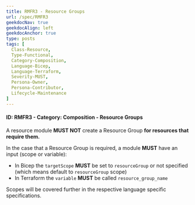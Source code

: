 ```yaml
---
title: RMFR3 - Resource Groups
url: /spec/RMFR3
geekdocNav: true
geekdocAlign: left
geekdocAnchor: true
type: posts
tags: [
  Class-Resource,
  Type-Functional,
  Category-Composition,
  Language-Bicep,
  Language-Terraform,
  Severity-MUST,
  Persona-Owner,
  Persona-Contributor,
  Lifecycle-Maintenance
]
---
```


#### ID: RMFR3 - Category: Composition - Resource Groups

A resource module **MUST NOT** create a Resource Group **for resources that require them.**

In the case that a Resource Group is required, a module **MUST** have an input (scope or variable):

- In Bicep the `targetScope` **MUST** be set to `resourceGroup` or not specified (which means default to `resourceGroup` scope)
- In Terraform the `variable` **MUST** be called `resource_group_name`

Scopes will be covered further in the respective language specific specifications.
